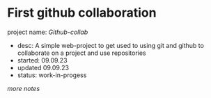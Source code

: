 # First github collaboration

project name: *Github-collab*
- desc:           A simple web-project to get used to using git and github
                to collaborate on a project and use repositories
- started:        09.09.23
- updated         09.09.23
- status:         work-in-progess

*more notes*

<end>
